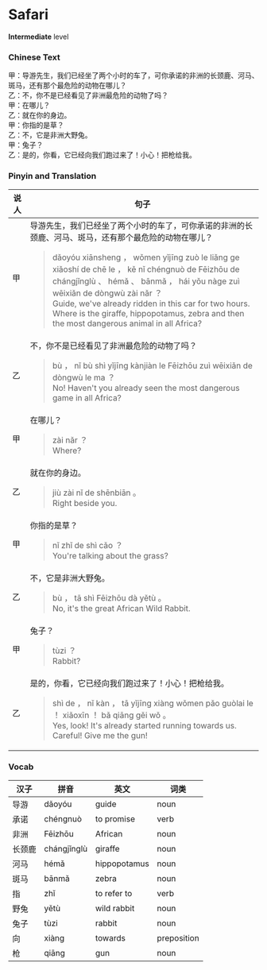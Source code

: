 # Safari
**Intermediate** level
### Chinese Text
甲：导游先生，我们已经坐了两个小时的车了，可你承诺的非洲的长颈鹿、河马、斑马，还有那个最危险的动物在哪儿？<br />乙：不，你不是已经看见了非洲最危险的动物了吗？<br />甲：在哪儿？<br />乙：就在你的身边。<br />甲：你指的是草？<br />乙：不，它是非洲大野兔。<br />甲：兔子？<br />乙：是的，你看，它已经向我们跑过来了！小心！把枪给我。

### Pinyin and Translation
|说人|句子|
|----|----|
|甲|导游先生，我们已经坐了两个小时的车了，可你承诺的非洲的长颈鹿、河马、斑马，还有那个最危险的动物在哪儿？<blockquote>dǎoyóu xiānsheng ， wǒmen yǐjīng zuò le liǎng ge xiǎoshí de chē le ， kě nǐ chéngnuò de Fēizhōu de chángjǐnglù 、 hémǎ 、 bānmǎ ， hái yǒu nàge zuì wēixiǎn de dòngwù zài nǎr ？<br />Guide, we've already ridden in this car for two hours. Where is the giraffe, hippopotamus, zebra and then the most dangerous animal in all Africa?</blockquote>|
|乙|不，你不是已经看见了非洲最危险的动物了吗？<blockquote>bù ， nǐ bù shì yǐjīng kànjiàn le Fēizhōu zuì wēixiǎn de dòngwù le ma ？<br />No! Haven't you already seen the most dangerous game in all Africa?</blockquote>|
|甲|在哪儿？<blockquote>zài nǎr ？<br />Where?</blockquote>|
|乙|就在你的身边。<blockquote>jiù zài nǐ de shēnbiān 。<br />Right beside you.</blockquote>|
|甲|你指的是草？<blockquote>nǐ zhǐ de shì cǎo ？<br />You're talking about the grass?</blockquote>|
|乙|不，它是非洲大野兔。<blockquote>bù ， tā shì Fēizhōu dà yětù 。<br />No, it's the great African Wild Rabbit.</blockquote>|
|甲|兔子？<blockquote>tùzi ？<br />Rabbit?</blockquote>|
|乙|是的，你看，它已经向我们跑过来了！小心！把枪给我。<blockquote>shì de ， nǐ kàn ， tā yǐjīng xiàng wǒmen pǎo guòlai le ！ xiǎoxīn ！ bǎ qiāng gěi wǒ 。<br />Yes, look! It's already started running towards us. Careful! Give me the gun!</blockquote>|
### Vocab
|汉子|拼音|英文|词类|
|----|----|----|----|
|导游|dǎoyóu|guide|noun|
|承诺|chéngnuò|to promise|verb|
|非洲|Fēizhōu|African|noun|
|长颈鹿|chángjǐnglù|giraffe|noun|
|河马|hémǎ|hippopotamus|noun|
|斑马|bānmǎ|zebra|noun|
|指|zhǐ|to refer to|verb|
|野兔|yětù|wild rabbit|noun|
|兔子|tùzi|rabbit|noun|
|向|xiàng|towards|preposition|
|枪|qiāng|gun|noun|